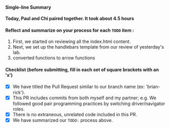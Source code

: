 #### Single-line Summary
**Today, Paul and Chi paired together. It took about 4.5 hours**

#### Reflect and summarize on your process for each `TODO` item :  
  1. First, we started on reviewing all the index.html content. 
  2. Next, we set up the handlebars template from our review of yesterday's lab.
  3. converted functions to arrow functions

#### Checklist (before submitting, fill in each set of square brackets with an 'x')
- [x] We have titled the Pull Request similar to our branch name (ex: 'brian-rick'). 
- [x] This PR includes commits from both myself and my partner; e.g. We followed good pair programming practices by switching driver/navigator roles.
- [x] There is no extraneous, unrelated code included in this PR.
- [x] We have summarized our `TODO:` process above.

